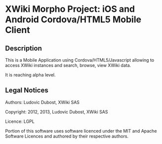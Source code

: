 # XWiki Morpho Project: iOS and Android Cordova/HTML5 Mobile Client

## Description

This is a Mobile Application using Cordova/HTML5/Javascript allowing to access XWiki instances and search, browse, view XWiki data.

It is reaching alpha level.

## Legal Notices

Authors: Ludovic Dubost, XWiki SAS

Copyright: 2012, 2013, Ludovic Dubost, XWiki SAS

Licence: LGPL

Portion of this software uses software licenced under the MIT and Apache Software Licences and authored by their respective authors.
